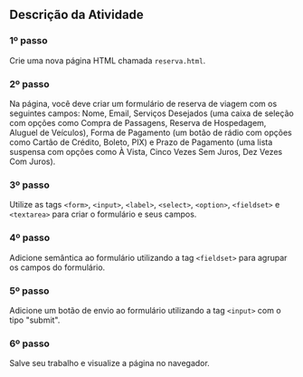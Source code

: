 ## Descrição da Atividade

### 1º passo
Crie uma nova página HTML chamada `reserva.html`.

### 2º passo
Na página, você deve criar um formulário de reserva de viagem com os seguintes campos: Nome, Email, Serviços Desejados (uma caixa de seleção com opções como Compra de Passagens, Reserva de Hospedagem, Aluguel de Veículos), Forma de Pagamento (um botão de rádio com opções como Cartão de Crédito, Boleto, PIX) e Prazo de Pagamento (uma lista suspensa com opções como À Vista, Cinco Vezes Sem Juros, Dez Vezes Com Juros).

### 3º passo
Utilize as tags `<form>`, `<input>`, `<label>`, `<select>`, `<option>`, `<fieldset>` e `<textarea>` para criar o formulário e seus campos.

### 4º passo
Adicione semântica ao formulário utilizando a tag `<fieldset>` para agrupar os campos do formulário.

### 5º passo
Adicione um botão de envio ao formulário utilizando a tag `<input>` com o tipo "submit".

### 6º passo
Salve seu trabalho e visualize a página no navegador.
